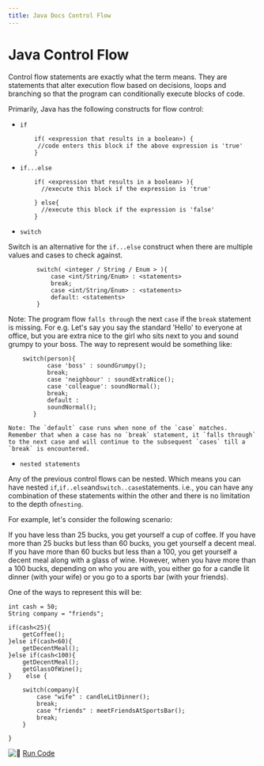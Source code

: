 ```yaml
---
title: Java Docs Control Flow
---
```

# Java Control Flow

Control flow statements are exactly what the term means. They are statements that alter execution flow based on decisions, loops and branching so that the program can conditionally execute blocks of code.

Primarily, Java has the following constructs for flow control:

*   `if`

            if( <expression that results in a boolean>) {
             //code enters this block if the above expression is 'true'
            }

*   `if...else`

            if( <expression that results in a boolean> ){
              //execute this block if the expression is 'true'

            } else{
              //execute this block if the expression is 'false'
            }

*   `switch`

Switch is an alternative for the `if...else` construct when there are multiple values and cases to check against.

            switch( <integer / String / Enum > ){
                case <int/String/Enum> : <statements>
                break;
                case <int/String/Enum> : <statements>
                default: <statements>
            }

Note: The program flow `falls through` the next `case` if the `break` statement is missing. For e.g. Let's say you say the standard 'Hello' to everyone at office, but you are extra nice to the girl who sits next to you and sound grumpy to your boss. The way to represent would be something like:

        switch(person){
               case 'boss' : soundGrumpy();
               break;
               case 'neighbour' : soundExtraNice();
               case 'colleague': soundNormal();
               break;
               default :
               soundNormal();
           }

    Note: The `default` case runs when none of the `case` matches. Remember that when a case has no `break` statement, it `falls through` to the next case and will continue to the subsequent `cases` till a `break` is encountered.

*   `nested statements`

Any of the previous control flows can be nested. Which means you can have nested `if`,`if..else`and`switch..case`statements. i.e., you can have any combination of these statements within the other and there is no limitation to the depth of`nesting`.

For example, let's consider the following scenario:

If you have less than 25 bucks, you get yourself a cup of coffee. If you have more than 25 bucks but less than 60 bucks, you get yourself a decent meal. If you have more than 60 bucks but less than a 100, you get yourself a decent meal along with a glass of wine. However, when you have more than a 100 bucks, depending on who you are with, you either go for a candle lit dinner (with your wife) or you go to a sports bar (with your friends).

One of the ways to represent this will be:

    int cash = 50;
    String company = "friends";

    if(cash<25){
        getCoffee();
    }else if(cash<60){
        getDecentMeal();
    }else if(cash<100){
        getDecentMeal();
        getGlassOfWine();
    }    else {

        switch(company){
            case "wife" : candleLitDinner();
            break;
            case "friends" : meetFriendsAtSportsBar();
            break;
        }

    }

![:rocket:](//forum.freecodecamp.com/images/emoji/emoji_one/rocket.png?v=2 ":rocket:") [Run Code](https://repl.it/CJZi/1)